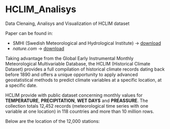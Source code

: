 # HCLIM_Analisys
Data Clenaing, Analisys and Visualization of HCLIM dataset

Paper can be found in:
- SMHI (Swedish Meteorological and Hydrological Institute) -> [download]( https://www.smhi.se/en/research/research-departments/climate-research-at-the-rossby-centre/harmonie-1.135580 "download paper from SMHI")
- *nature.com* -> [download]( https://www.nature.com/articles/s41597-022-01919-w "download paper from nature.com") 

Taking advantage from the Global Early Instrumental Monthly Meteorological Multivariable Database, the HCLIM (Historical Climate Dataset) provides a full compilation of historical climate records dating back before 1890 and offers a unique opportunity to apply advanced geostatistical methods to predict climate variables at a specific location, at a specific date.

HCLIM provide with public dataset concerning monthly values for **TEMPERATURE**, **PRECIPITATION**, **WET DAYS** and **PREASSURE**. The collection totals 12,452 records (meteorological time series with one variable at one location) in 118 countries and more than 10 million rows.

Below are the location of the 12,000 stations:

